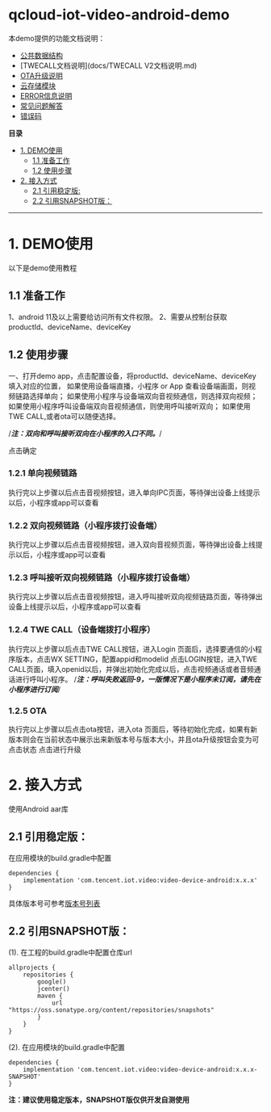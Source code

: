 # qcloud-iot-video-android-demo

本demo提供的功能文档说明：

* [公共数据结构](docs/公共数据结构)
* [TWECALL文档说明](docs/TWECALL V2文档说明.md)
* [OTA升级说明](docs/OTA升级说明.md)
* [云存储模块](docs/云存储模块)
* [ERROR信息说明](docs/ERROR信息说明)
* [常见问题解答](docs/常见问题解答)
* [错误码](docs/错误码)

**目录**

<!-- TOC -->

- [1. DEMO使用](#1-DEMO使用)
    - [1.1 准备工作](#11-准备工作)
    - [1.2 使用步骤](#12-使用步骤)
- [2. 接入方式](#2-接入方式)
    - [2.1 引用稳定版:](#21-引用稳定版)
    - [2.2 引用SNAPSHOT版：](#22-引用snapshot版)

<!-- /TOC -->
--------

# 1. DEMO使用

以下是demo使用教程

## 1.1 准备工作

1、android 11及以上需要给访问所有文件权限。
2、需要从控制台获取productId、deviceName、deviceKey

## 1.2 使用步骤

一、打开demo app，点击配置设备，将productId、deviceName、deviceKey填入对应的位置，
如果使用设备端直播，小程序 or App 查看设备端画面，则视频链路选择单向；
如果使用小程序与设备端双向音视频通信，则选择双向视频；
如果使用小程序呼叫设备端双向音视频通信，则使用呼叫接听双向；
如果使用TWE CALL,或者ota可以随便选择。

/***注：双向和呼叫接听双向在小程序的入口不同。***/

点击确定

### 1.2.1 单向视频链路

执行完以上步骤以后点击音视频按钮，进入单向IPC页面，等待弹出设备上线提示以后，小程序或app可以查看

### 1.2.2 双向视频链路（小程序拨打设备端）

执行完以上步骤以后点击音视频按钮，进入双向音视频页面，等待弹出设备上线提示以后，小程序或app可以查看

### 1.2.3 呼叫接听双向视频链路（小程序拨打设备端）

执行完以上步骤以后点击音视频按钮，进入呼叫接听双向视频链路页面，等待弹出设备上线提示以后，小程序或app可以查看

### 1.2.4 TWE CALL（设备端拨打小程序）

执行完以上步骤以后点击TWE CALL按钮，进入Login 页面后，选择要通信的小程序版本，点击WX
SETTING，配置appid和modelid
点击LOGIN按钮，进入TWE CALL页面，填入openid以后，并弹出初始化完成以后，点击视频通话或者音频通话进行呼叫小程序。
/***注：呼叫失败返回-9，一版情况下是小程序未订阅，请先在小程序进行订阅***/

### 1.2.5 OTA

执行完以上步骤以后点击ota按钮，进入ota 页面后，等待初始化完成，如果有新版本则会在当前状态中展示出来新版本号与版本大小，并且ota升级按钮会变为可点击状态
点击进行升级

# 2. 接入方式

使用Android aar库

## 2.1 引用稳定版：

在应用模块的build.gradle中配置

```
dependencies {
    implementation 'com.tencent.iot.video:video-device-android:x.x.x'
}
```

具体版本号可参考[版本号列表](https://central.sonatype.com/search?q=video-device-android)

## 2.2 引用SNAPSHOT版：

(1). 在工程的build.gradle中配置仓库url

```
allprojects {
    repositories {
        google()
        jcenter()
        maven {
            url "https://oss.sonatype.org/content/repositories/snapshots"
        }
    }
}
```

(2). 在应用模块的build.gradle中配置

```
dependencies {
    implementation 'com.tencent.iot.video:video-device-android:x.x.x-SNAPSHOT'
}
```

**注：建议使用稳定版本，SNAPSHOT版仅供开发自测使用**